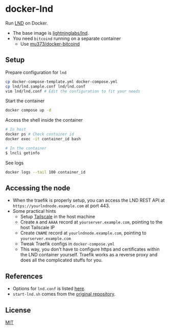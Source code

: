 # docker-lnd

Run [LND](https://github.com/lightningnetwork/lnd) on Docker.
- The base image is [lightninglabs/lnd](https://hub.docker.com/r/lightninglabs/lnd/tags).
- You need `bitcoind` running on a separate container
    - Use [mu373/docker-bitcoind](https://github.com/mu373/docker-bitcoind)

## Setup
Prepare configuration for `lnd`
```sh
cp docker-compose-template.yml docker-compose.yml
cp lnd/lnd.sample.conf lnd/lnd.conf
vim lnd/lnd.conf # Edit the configuration to fit your needs
```

Start the container
```sh
docker compose up -d
```

Access the shell inside the container
```sh
# In host
docker ps # Check container id
docker exec -it container_id bash

# In the container
$ lncli getinfo
```

See logs
```sh
docker logs --tail 100 container_id
```

## Accessing the node
- When the traefik is properly setup, you can access the LND REST API at `https://yourlndnode.example.com` at port 443.
- Some practical hints
    - Setup [Tailscale](https://tailscale.com/) in the host machine
    - Create `A` and `AAAA` record at `yourserver.example.com`, pointing to the host Tailscale IP
    - Create `CNAME` record at `yourlndnode.example.com`, pointing to `yourserver.example.com`
    - Tweak Traefik configs in `docker-compose.yml`
    - This way, you don't have to configure https and certificates within the LND container yourself. Traefik works as a reverse proxy and does all the complicated stuffs for you.

## References
- Options for `lnd.conf` is listed [here](https://github.com/lightningnetwork/lnd/blob/master/sample-lnd.conf).
- `start-lnd.sh` comes from the [original repository](https://github.com/lightningnetwork/lnd/blob/master/docker/lnd/start-lnd.sh).

## License
[MIT](https://github.com/mu373/docker-lnd/blob/main/LICENSE)
